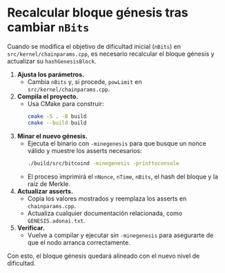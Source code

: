 # Recalcular bloque génesis tras cambiar `nBits`

Cuando se modifica el objetivo de dificultad inicial (`nBits`) en `src/kernel/chainparams.cpp`, es necesario recalcular el bloque génesis y actualizar su `hashGenesisBlock`.

1. **Ajusta los parámetros.**
   - Cambia `nBits` y, si procede, `powLimit` en `src/kernel/chainparams.cpp`.
2. **Compila el proyecto.**
   - Usa CMake para construir:
     ```bash
     cmake -S . -B build
     cmake --build build
     ```
3. **Minar el nuevo génesis.**
   - Ejecuta el binario con `-minegenesis` para que busque un nonce válido y muestre los asserts necesarios:
     ```bash
     ./build/src/bitcoind -minegenesis -printtoconsole
     ```
   - El proceso imprimirá el `nNonce`, `nTime`, `nBits`, el hash del bloque y la raíz de Merkle.
4. **Actualizar asserts.**
   - Copia los valores mostrados y reemplaza los asserts en `chainparams.cpp`.
   - Actualiza cualquier documentación relacionada, como `GENESIS.adonai.txt`.
5. **Verificar.**
   - Vuelve a compilar y ejecutar sin `-minegenesis` para asegurarte de que el nodo arranca correctamente.

Con esto, el bloque génesis quedará alineado con el nuevo nivel de dificultad.
